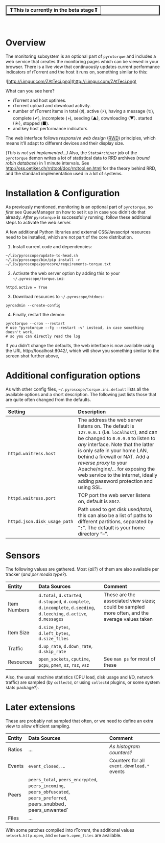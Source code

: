 

<table border='3'><tr><td>
<b>❢This is currently in the beta stage❢</b>
</td></tr></table><br />


# Overview #

The monitoring subsystem is an optional part of `pyrotorque` and includes a web service that creates the monitoring pages which can be viewed in your browser. There is a live view that continuously updates current performance indicators of rTorrent and the host it runs on, something similar to this:

![http://i.imgur.com/ZAtTeci.png](http://i.imgur.com/ZAtTeci.png)

What can you see here?

  * rTorrent and host uptimes.
  * rTorrent upload and download activity.
  * number of rTorrent items in total (♯), active (⚡), having a message (↯), complete (✔), incomplete (◑), seeding (▲), downloading (▼). started (☀), stopped (■).
  * and key host performance indicators.

The web interface follows _responsive web design_ ([RWD](https://en.wikipedia.org/wiki/Responsive_web_design)) principles, which means it'll adapt to different devices and their display size.

_(This is not yet implemented…)_ Also, the `StatsArchiver` job of the `pyrotorque` demon writes a lot of statistical data to RRD archives (_round robin database_) in 1 minute intervals. See http://oss.oetiker.ch/rrdtool/doc/rrdtool.en.html for the theory behind RRD, and the standard implementation used in a lot of systems.


# Installation & Configuration #
As previously mentioned, monitoring is an optional part of `pyrotorque`, so _first_ see QueueManager on how to set it up in case you didn't do that already. _After_ `pyrotorque` is successfully running, follow these additional steps to activate the web server.

A few additional Python libraries and external CSS/Javascript resources need to be installed, which are not part of the core distribution.

1. Install current code and dependencies:
```
~/lib/pyroscope/update-to-head.sh
~/lib/pyroscope/bin/pip install -r ~/lib/pyroscope/pyrocore/requirements-torque.txt
```

2. Activate the web server option by adding this to your `~/.pyroscope/torque.ini`:
```
httpd.active = True
```

3. Download resources to `~/.pyroscope/htdocs`:
```
pyroadmin --create-config
```

4. Finally, restart the demon:
```
pyrotorque --cron --restart
# use "pyrotorque --fg --restart -v" instead, in case something doesn't work,
# so you can directly read the log
```

If you didn't change the defaults, the web interface is now available using the URL http://localhost:8042/, which will show you something similar to the screen shot further above,


# Additional configuration options #
As with other config files, `~/.pyroscope/torque.ini.default` lists all the available options and a short description. The following just lists those that are quite often changed from the defaults.

| **Setting** | **Description** |
|:------------|:----------------|
| `httpd.waitress.host` | The address the web server listens on. The default is `127.0.0.1` (i.e. `localhost`), and can be changed to `0.0.0.0` to listen to _any_ interface. Note that the latter is only safe in your home LAN, behind a firewall or NAT. Add a _reverse proxy_ to your Apache/nginx/… for exposing the web service to the internet, ideally adding password protection and using SSL. |
| `httpd.waitress.port` | TCP port the web server listens on, default is `8042`. |
| `httpd.json.disk_usage_path` | Path used to get disk used/total, this can also be a list of paths to different partitions, separated by “`:`”. The default is your home directory “`~`”. |


# Sensors #

The following values are gathered. Most (_all?_) of them are also available per tracker (_and per media type?_).

| **Entity** | **Data Sources** | **Comment** |
|:-----------|:-----------------|:------------|
| Item Numbers | `d.total`, `d.started`, `d.stopped`, `d.complete`, `d.incomplete`, `d.seeding`, `d.leeching`, `d.active`, `d.messages` | These are the associated view sizes; could be sampled more often, and the average values taken |
| Item Size  | `d.size_bytes`, `d.left_bytes`, `d.size_files` |             |
| Traffic    | `d.up_rate`, `d.down_rate`, `d.skip_rate` |             |
| Resources  | `open_sockets`, `cputime`, `pcpu`, `pmem`, `sz`, `rsz`, `vsz` | See `man ps` for most of these |

Also, the usual machine statistics (CPU load, disk usage and I/O, network traffic) are sampled (by `collectd`, or using `collectd` plugins, or some system stats package?).


# Later extensions #
These are probably not sampled that often, or we need to define an extra view to allow efficient sampling.

| **Entity** | **Data Sources** | **Comment** |
|:-----------|:-----------------|:------------|
| Ratios     | …                | _As histogram counters?_ |
| Events     | `event_closed`, … | Counters for all `event.download.*` events |
| Peers      | `peers_total`, `peers_encrypted`, `peers_incoming`, `peers_obfuscated`, `peers_preferred`, peers\_snubbed`, `peers\_unwanted` |             |
| Files      | …                |             |

With some patches compiled into rTorrent, the additional values `network.http.open`, and `network.open_files` are available.